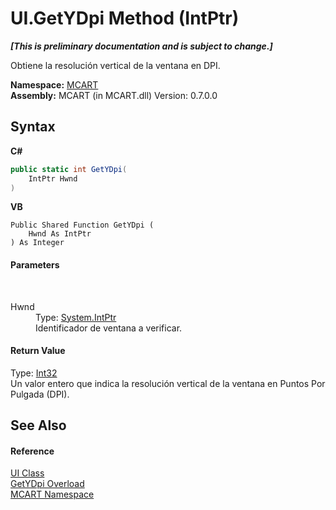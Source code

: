 # UI.GetYDpi Method (IntPtr)
 _**\[This is preliminary documentation and is subject to change.\]**_

Obtiene la resolución vertical de la ventana en DPI.

**Namespace:**&nbsp;<a href="89e7854f-fe6f-d208-fb0c-b17953422852">MCART</a><br />**Assembly:**&nbsp;MCART (in MCART.dll) Version: 0.7.0.0

## Syntax

**C#**<br />
``` C#
public static int GetYDpi(
	IntPtr Hwnd
)
```

**VB**<br />
``` VB
Public Shared Function GetYDpi ( 
	Hwnd As IntPtr
) As Integer
```


#### Parameters
&nbsp;<dl><dt>Hwnd</dt><dd>Type: <a href="http://msdn2.microsoft.com/es-es/library/5he14kz8" target="_blank">System.IntPtr</a><br />Identificador de ventana a verificar.</dd></dl>

#### Return Value
Type: <a href="http://msdn2.microsoft.com/es-es/library/td2s409d" target="_blank">Int32</a><br />Un valor entero que indica la resolución vertical de la ventana en Puntos Por Pulgada (DPI).

## See Also


#### Reference
<a href="11cde9c6-a596-d602-594d-308b0ec41ea6">UI Class</a><br /><a href="f53169f4-eba2-c599-fdc4-02cf3e1bf506">GetYDpi Overload</a><br /><a href="89e7854f-fe6f-d208-fb0c-b17953422852">MCART Namespace</a><br />